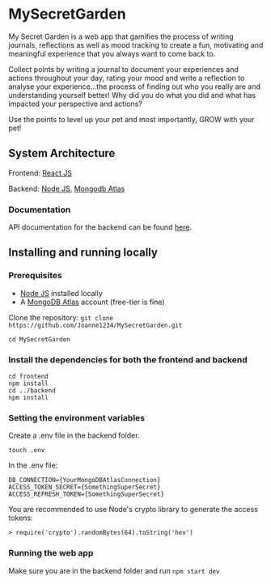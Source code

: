 # MySecretGarden

My Secret Garden is a web app that gamifies the process of writing journals, reflections as well as mood tracking to create a fun, motivating and meaningful experience that you always want to come back to. 

Collect points by writing a journal to document your experiences and actions throughout your day, rating your mood and write a reflection to analyse your experience...the process of finding out who you really are and understanding yourself better! Why did you do what you did and what has impacted your perspective and actions?

Use the points to level up your pet and most importantly, GROW with your pet!

## System Architecture
Frontend: [React JS](https://reactjs.org)

Backend: [Node JS](https://nodejs.org/en/), [Mongodb Atlas](https://www.mongodb.com/cloud/atlas)

### Documentation
API documentation for the backend can be found [here](https://app.swaggerhub.com/apis-docs/Joanne1/MySecretGarden/1.0.0).


## Installing and running locally
### Prerequisites
- [Node JS](https://nodejs.org/en/) installed locally
- A [MongoDB Atlas](https://www.mongodb.com/cloud/atlas) account (free-tier is fine)

Clone the repository: 
```git clone https://github.com/Joanne1234/MySecretGarden.git```

`cd MySecretGarden`

### Install the dependencies for both the frontend and backend
```
cd frontend
npm install
cd ../backend
npm install
```

### Setting the environment variables
Create a .env file in the backend folder. 
```
touch .env
```
In the .env file: 
```
DB_CONNECTION={YourMongoDBAtlasConnection} 
ACCESS_TOKEN_SECRET={SomethingSuperSecret} 
ACCESS_REFRESH_TOKEN={SomethingSuperSecret}
```
You are recommended to use Node's crypto library to generate the access tokens:

```> require('crypto').randomBytes(64).toString('hex')```

### Running the web app
Make sure you are in the backend folder and run `npm start dev`
